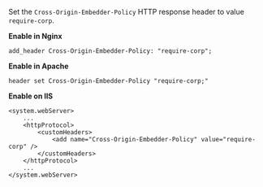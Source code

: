 Set the `Cross-Origin-Embedder-Policy` HTTP response header to value `require-corp`.

**Enable in Nginx**

```
add_header Cross-Origin-Embedder-Policy: "require-corp";
```

**Enable in Apache**

```
header set Cross-Origin-Embedder-Policy "require-corp;"
```

**Enable on IIS**

```
<system.webServer>
    ...
    <httpProtocol>
        <customHeaders>
            <add name="Cross-Origin-Embedder-Policy" value="require-corp" />
        </customHeaders>
    </httpProtocol>
    ...
</system.webServer>
```
